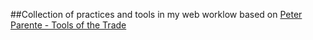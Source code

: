 ##Collection of practices and tools in my web worklow
based on [Peter Parente - Tools of the Trade](http://tott-meetup.readthedocs.org/en/latest/index.html)